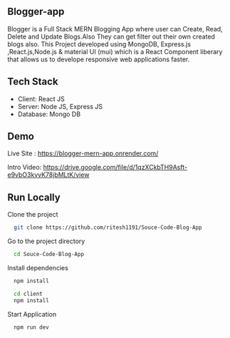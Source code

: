 ## Blogger-app

Blogger is a Full Stack MERN Blogging App where user can Create, Read, Delete and Update Blogs.Also They can get filter out their own created blogs also.
This Project developed using MongoDB, Express.js ,React.js,Node.js & material UI (mui) which is a React Component liberary that allows us to develope responsive web applications faster.


## Tech Stack
- Client: React JS
- Server: Node JS, Express JS
- Database: Mongo DB


## Demo
Live Site : https://blogger-mern-app.onrender.com/

Intro Video: https://drive.google.com/file/d/1qzXCkbTH9Asft-e9vbO3kvvK78jbMLtK/view

## Run Locally

Clone the project

```bash
  git clone https://github.com/ritesh1191/Souce-Code-Blog-App
```

Go to the project directory

```bash
  cd Souce-Code-Blog-App
```

Install dependencies

```bash
  npm install
```

```bash
  cd client
  npm install
```

Start Application

```bash
  npm run dev
```
